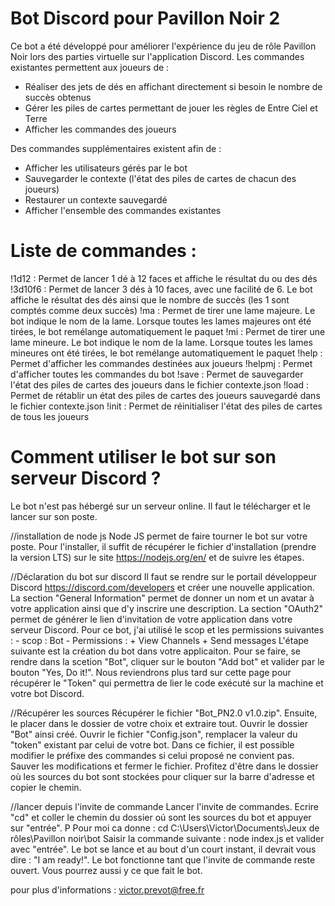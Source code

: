 # Bot Discord pour Pavillon Noir 2
Ce bot a été développé pour améliorer l'expérience du jeu de rôle Pavillon Noir lors des parties virtuelle sur l'application Discord. 
Les commandes existantes permettent aux joueurs de : 
  - Réaliser des jets de dés en affichant directement si besoin le nombre de succès obtenus
  - Gérer les piles de cartes permettant de jouer les règles de Entre Ciel et Terre
  - Afficher les commandes des joueurs
 
 Des commandes supplémentaires existent afin de : 
  - Afficher les utilisateurs gérés par le bot
  - Sauvegarder le contexte (l'état des piles de cartes de chacun des joueurs)
  - Restaurer un contexte sauvegardé
  - Afficher l'ensemble des commandes existantes
  
# Liste de commandes : 
  !1d12 : Permet de lancer 1 dé à 12 faces et affiche le résultat du ou des dés
  !3d10f6 : Permet de lancer 3 dés à 10 faces, avec une facilité de 6. Le bot affiche le résultat des dés ainsi que le nombre de succès (les 1 sont comptés comme deux succès)
  !ma : Permet de tirer une lame majeure. Le bot indique le nom de la lame. Lorsque toutes les lames majeures ont été tirées, le bot remélange automatiquement le paquet 
  !mi : Permet de tirer une lame mineure. Le bot indique le nom de la lame. Lorsque toutes les lames mineures ont été tirées, le bot remélange automatiquement le paquet
  !help : Permet d'afficher les commandes destinées aux joueurs
  !helpmj : Permet d'afficher toutes les commandes du bot
  !save : Permet de sauvegarder l'état des piles de cartes des joueurs dans le fichier contexte.json
  !load : Permet de rétablir un état des piles de cartes des joueurs sauvegardé dans le fichier contexte.json
  !init : Permet de réinitialiser l'état des piles de cartes de tous les joueurs
  
# Comment utiliser le bot sur son serveur Discord ? 
Le bot n'est pas hébergé sur un serveur online. Il faut le télécharger et le lancer sur son poste.

//installation de node js
Node JS permet de faire tourner le bot sur votre poste. Pour l'installer, il suffit de récupérer le fichier d'installation (prendre la version LTS) sur le site https://nodejs.org/en/ et de suivre les étapes.

//Déclaration du bot sur discord
Il faut se rendre sur le portail développeur Discord https://discord.com/developers et créer une nouvelle application. 
La section "General Information" permet de donner un nom et un avatar à votre application ainsi que d'y inscrire une description.
La section "OAuth2" permet de générer le lien d'invitation de votre application dans votre serveur Discord. Pour ce bot, j'ai utilisé le scop et les permissions suivantes : 
    - scop : Bot
    - Permissions : 
        + View Channels
        + Send messages
L'étape suivante est la création du bot dans votre applicaiton. Pour se faire, se rendre dans la scetion "Bot", cliquer sur le bouton "Add bot" et valider par le bouton "Yes, Do it!". Nous reviendrons plus tard sur cette page pour récupérer le "Token" qui permettra de lier le code exécuté sur la machine et votre bot Discord.

//Récupérer les sources
Récupérer le fichier "Bot_PN2.0 v1.0.zip". Ensuite, le placer dans le dossier de votre choix et extraire tout. Ouvrir le dossier "Bot" ainsi créé. 
Ouvrir le fichier "Config.json", remplacer la valeur du "token" existant par celui de votre bot. Dans ce fichier, il est possible modifier le préfixe des commandes si celui proposé ne convient pas. Sauver les modifications et fermer le fichier. 
Profitez d'être dans le dossier où les sources du bot sont stockées pour cliquer sur la barre d'adresse et copier le chemin. 

//lancer depuis l'invite de commande
Lancer l'invite de commandes. 
Ecrire "cd" et coller le chemin du dossier oú sont les sources du bot et appuyer sur "entrée". P
      Pour moi ca donne : cd C:\Users\Victor\Documents\Jeux de rôles\Pavillon noir\bot
Saisir la commande suivante :  node index.js et valider avec "entrée". 
Le bot se lance et au bout d'un court instant, il devrait vous dire : "I am ready!". 
Le bot fonctionne tant que l'invite de commande reste ouvert. Vous pourrez aussi y ce que fait le bot.

pour plus d'informations : victor.prevot@free.fr
